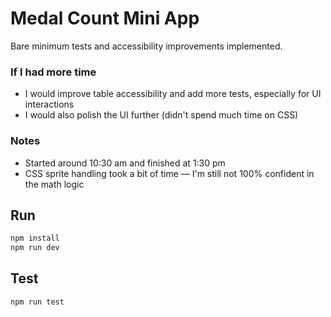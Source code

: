 # Medal Count Mini App

Bare minimum tests and accessibility improvements implemented.

### If I had more time

- I would improve table accessibility and add more tests, especially for UI interactions
- I would also polish the UI further (didn't spend much time on CSS)

### Notes

- Started around 10:30 am and finished at 1:30 pm
- CSS sprite handling took a bit of time — I'm still not 100% confident in the math logic

## Run

```bash
npm install
npm run dev
```

## Test

`npm run test`

